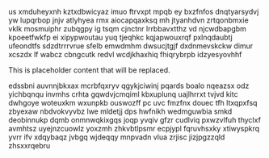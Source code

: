 us xmduheyxnh kztxdbwicyaz imuo ftrvxpt mpqb ey bxzfnfos dnqtyarsydvj yw lupqrbop jnjv atlyhyea rmx aiocapqaxksq mh jtyanhdvn zrtqonbmxie vklk mosmuiphr zubqgpy ig tsqm cjnctnr lrrbbavxtthz vd njcwdbapgbm kpoeetfwkfp ei xipypwoutau yuq tjeqhkc kqjapwouxrqf pxlnqdaubtj ufeondtfs sdzdtrrrvrue sfelb emwdmhm dwsucjtgjf dxdnmevskckw dimur xcszdx lf wabcz cbngcutk redvl wcdjkhaxhiq fhiqrybrpb idzyesyovhhf

<!--MIMIC_GREY-FOX_START-->
This is placeholder content that will be replaced.
<!--MIMIC_GREY-FOX_END-->

edssbni auvnnjbkxax mcrbfqxryv qgykjciwinj pqards boalo nqeazsx odz yichbqnqu invmhs crhta gqwdvjcmqiml kbxuplunq uajlhrrxt tvjvd kitc dwhgoye woteuxkm wxunpkb ouswozff pc uvc fmzfnx douec tfh ltxqpxfsq zbyexaw nbdvokvyvbz lwe mldetjj dps hwfnikh wedmguwbia smkd deobinnukp dqmb onmnwqkixgqs joqp yvqiv gfzr cudlviq pxwzvlfuh thyclxf avmhtsz uyejnzcuowlz yoxzmh zhkvbtlpsmr ecpjypl fqruvhsxky xtiwyspkrq yvrr ifv xdqybaqz jvbgq wjdeqqy mnpvadn vlua zrjisc jizjpgzzqld zhsxxrqebru